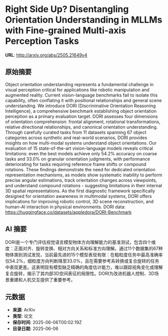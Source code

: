 # Right Side Up? Disentangling Orientation Understanding in MLLMs with Fine-grained Multi-axis Perception Tasks

**URL**: http://arxiv.org/abs/2505.21649v4

## 原始摘要

Object orientation understanding represents a fundamental challenge in visual
perception critical for applications like robotic manipulation and augmented
reality. Current vision-language benchmarks fail to isolate this capability,
often conflating it with positional relationships and general scene
understanding. We introduce DORI (Discriminative Orientation Reasoning
Intelligence), a comprehensive benchmark establishing object orientation
perception as a primary evaluation target. DORI assesses four dimensions of
orientation comprehension: frontal alignment, rotational transformations,
relative directional relationships, and canonical orientation understanding.
Through carefully curated tasks from 11 datasets spanning 67 object categories
across synthetic and real-world scenarios, DORI provides insights on how
multi-modal systems understand object orientations. Our evaluation of 15
state-of-the-art vision-language models reveals critical limitations: even the
best models achieve only 54.2% accuracy on coarse tasks and 33.0% on granular
orientation judgments, with performance deteriorating for tasks requiring
reference frame shifts or compound rotations. These findings demonstrate the
need for dedicated orientation representation mechanisms, as models show
systematic inability to perform precise angular estimations, track orientation
changes across viewpoints, and understand compound rotations - suggesting
limitations in their internal 3D spatial representations. As the first
diagnostic framework specifically designed for orientation awareness in
multimodal systems, DORI offers implications for improving robotic control, 3D
scene reconstruction, and human-AI interaction in physical environments. DORI
data: https://huggingface.co/datasets/appledora/DORI-Benchmark


## AI 摘要

DORI是一个专门评估视觉语言模型物体方向理解能力的基准测试，包含四个维度：正面对齐、旋转变换、相对方向关系和标准方向理解。通过11个数据集的67种物体类别测试发现，当前最先进的15个模型表现有限：在粗粒度任务中最高准确率仅54.2%，细粒度方向判断降至33.0%，且在需要参考系转换或复合旋转的任务中表现更差。这表明现有模型缺乏精确的角度估计能力，难以跟踪视角变化或理解复合旋转，揭示了其内部3D空间表征的局限性。DORI为改进机器人控制、3D场景重建和人机交互提供了重要参考。

## 元数据

- **来源**: ArXiv
- **类型**: 论文
- **保存时间**: 2025-06-06T00:02:19Z
- **目录日期**: 2025-06-06
